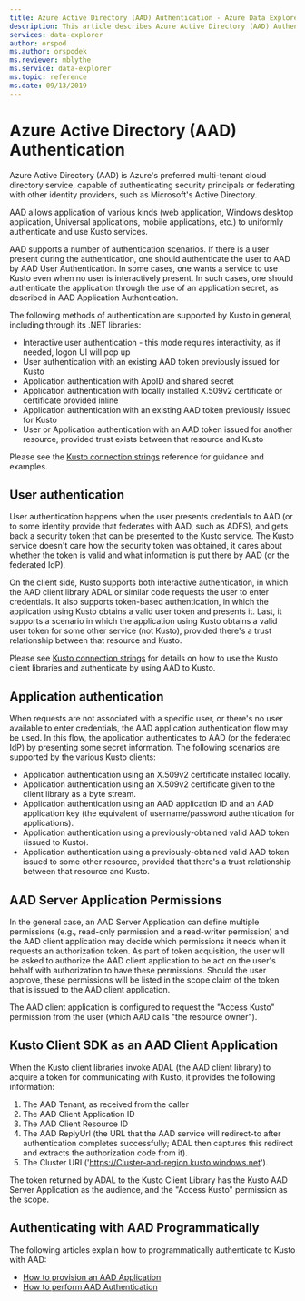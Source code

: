 ```yaml
---
title: Azure Active Directory (AAD) Authentication - Azure Data Explorer | Microsoft Docs
description: This article describes Azure Active Directory (AAD) Authentication in Azure Data Explorer.
services: data-explorer
author: orspod
ms.author: orspodek
ms.reviewer: mblythe
ms.service: data-explorer
ms.topic: reference
ms.date: 09/13/2019
---
```

# Azure Active Directory (AAD) Authentication

Azure Active Directory (AAD) is Azure's preferred multi-tenant cloud directory service,
capable of authenticating security principals or federating with other identity providers,
such as Microsoft's Active Directory.

AAD allows application of various kinds (web application, Windows desktop application, Universal applications,
mobile applications, etc.) to uniformly authenticate and use Kusto services.

AAD supports a number of authentication scenarios.
If there is a user present during the authentication, one should authenticate the user to AAD by AAD User Authentication.
In some cases, one wants a service to use Kusto even when no user is interactively
present. In such cases, one should authenticate the application through the use
of an application secret, as described in AAD Application Authentication.

The following methods of authentication are supported by Kusto in general,
including through its .NET libraries:

* Interactive user authentication - this mode requires interactivity, as if needed, logon UI will pop up
* User authentication with an existing AAD token previously issued for Kusto
* Application authentication with AppID and shared secret
* Application authentication with locally installed X.509v2 certificate or certificate provided inline
* Application authentication with an existing AAD token previously issued for Kusto
* User or Application authentication with an AAD token issued for another resource, provided trust exists between that resource and Kusto

Please see the [Kusto connection strings](../../api/connection-strings/kusto.md) reference for guidance and examples.

## User authentication

User authentication happens when the user presents credentials to AAD (or to some identity provide
that federates with AAD, such as ADFS), and gets back a security token that can be presented to the
Kusto service. The Kusto service doesn't care how the security token was obtained, it cares about
whether the token is valid and what information is put there by AAD (or the federated IdP).

On the client side, Kusto supports both interactive authentication, in which the AAD client library
ADAL or similar code requests the user to enter credentials. It also supports token-based
authentication, in which the application using Kusto obtains a valid user token and presents
it. Last, it supports a scenario in which the application using Kusto obtains a valid user token
for some other service (not Kusto), provided there's a trust relationship between that resource
and Kusto.

Please see [Kusto connection strings](../../api/connection-strings/kusto.md) for details on how
to use the Kusto client libraries and authenticate by using AAD to Kusto.

## Application authentication

When requests are not associated with a specific user, or there's no user available to enter
credentials, the AAD application authentication flow may be used. In this flow, the application
authenticates to AAD (or the federated IdP) by presenting some secret information. The following
scenarios are supported by the various Kusto clients:

* Application authentication using an X.509v2 certificate installed locally.
* Application authentication using an X.509v2 certificate given to the client library as a byte stream.
* Application authentication using an AAD application ID and an AAD application key
  (the equivalent of username/password authentication for applications).
* Application authentication using a previously-obtained valid AAD token (issued to Kusto).
* Application authentication using a previously-obtained valid AAD token issued to some other resource,
  provided that there's a trust relationship between that resource and Kusto.

## AAD Server Application Permissions

In the general case, an AAD Server Application can define multiple
permissions (e.g., read-only permission and a read-writer permission) and the AAD
client application may decide which permissions it needs when it requests an
authorization token. As part of token acquisition, the user will be asked
to authorize the AAD client application to be act on the user's behalf with
authorization to have these permissions. Should the user approve, these
permissions will be listed in the scope claim of the token that is issued
to the AAD client application.



The AAD client application is configured to request the "Access Kusto" permission
from the user (which AAD calls "the resource owner").

## Kusto Client SDK as an AAD Client Application

When the Kusto client libraries invoke ADAL (the AAD client library)
to acquire a token for communicating with Kusto, it provides
the following information:

1. The AAD Tenant, as received from the caller
2. The AAD Client Application ID
3. The AAD Client Resource ID
4. The AAD ReplyUrl (the URL that the AAD service will redirect-to after authentication completes successfully;
   ADAL then captures this redirect and extracts the authorization code from it).
5. The Cluster URI ('https://Cluster-and-region.kusto.windows.net').

The token returned by ADAL to the Kusto Client Library has the Kusto AAD Server Application
as the audience, and the "Access Kusto" permission as the scope.

## Authenticating with AAD Programmatically

The following articles explain how to programmatically authenticate to Kusto with AAD:

* [How to provision an AAD Application](./how-to-provision-aad-app.md)
* [How to perform AAD Authentication](./how-to-authenticate-with-aad.md)

